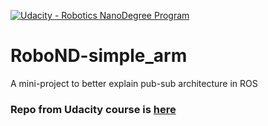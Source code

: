 [![Udacity - Robotics NanoDegree Program](https://s3-us-west-1.amazonaws.com/udacity-robotics/Extra+Images/RoboND_flag.png)](https://www.udacity.com/robotics)

# RoboND-simple_arm
A mini-project to better explain pub-sub architecture in ROS

### Repo from Udacity course is [here](https://github.com/udacity/RoboND-simple_arm/tree/master)

